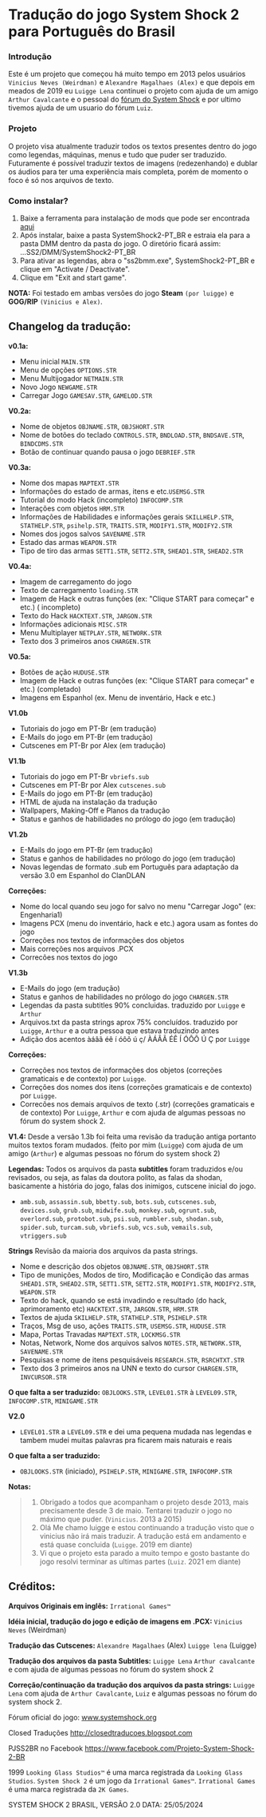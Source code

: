 # Tradução do jogo System Shock 2 para Português do Brasil
### Introdução
Este é um projeto que começou há muito tempo em 2013 pelos usuários `Vinicius Neves (Weirdman)` e `Alexandre Magalhaes (Alex)` e que depois em meados de 2019 eu `Luigge Lena` continuei o projeto com ajuda de um amigo `Arthur Cavalcante` e o pessoal do [fórum do System Shock](www.systemshock.org) e por ultimo tivemos ajuda de um usuario do fórum `Luiz`.
### Projeto
O projeto visa atualmente traduzir todos os textos presentes dentro do jogo como legendas, máquinas, menus e tudo que puder ser traduzido. Futuramente é possível traduzir textos de imagens (redezenhando) e dublar os áudios para ter uma experiência mais completa, porém de momento o foco é só nos arquivos de texto.

### Como instalar?
1. Baixe a ferramenta para instalação de mods que pode ser encontrada [aqui](https://www.systemshock.org/index.php?topic=4141.msg129248#msg129248)
2. Após instalar, baixe a pasta SystemShock2-PT_BR e estraia ela para a pasta DMM dentro da pasta do jogo. O diretório ficará assim: ...SS2/DMM/SystemShock2-PT_BR
3. Para ativar as legendas, abra o "ss2bmm.exe", SystemShock2-PT_BR e clique em "Activate / Deactivate".
4. Clique em "Exit and start game".

**NOTA:** Foi testado em ambas versões do jogo **Steam** `(por luigge)` e **GOG/RIP** `(Vinicius e Alex)`.

## Changelog da tradução:

**v0.1a:**
* Menu inicial `MAIN.STR`
* Menu de opções `OPTIONS.STR`
* Menu Multijogador `NETMAIN.STR` 
* Novo Jogo `NEWGAME.STR`
* Carregar Jogo `GAMESAV.STR`, `GAMELOD.STR` 

**V0.2a:**
* Nome de objetos `OBJNAME.STR`, `OBJSHORT.STR`
* Nome de botões do teclado `CONTROLS.STR`, `BNDLOAD.STR`, `BNDSAVE.STR`, `BINDCDMS.STR`
* Botão de continuar quando pausa o jogo `DEBRIEF.STR`

**V0.3a:**
* Nome dos mapas `MAPTEXT.STR`
* Informações do estado de armas, itens e etc.`USEMSG.STR`
* Tutorial do modo Hack (incompleto) `INFOCOMP.STR`
* Interações com objetos `HRM.STR`
* Informações de Habilidades e informações gerais `SKILLHELP.STR`, `STATHELP.STR`, `psihelp.STR`, `TRAITS.STR`, `MODIFY1.STR`, `MODIFY2.STR`
* Nomes dos jogos salvos `SAVENAME.STR`
* Estado das armas `WEAPON.STR`
* Tipo de tiro das armas `SETT1.STR`, `SETT2.STR`, `SHEAD1.STR`, `SHEAD2.STR`

**V0.4a:**
 * Imagem de carregamento do jogo
 * Texto de carregamento `loading.STR`
 * Imagem de Hack e outras funções (ex: "Clique START para começar" e etc.) ( incompleto)
 * Texto do Hack `HACKTEXT.STR`, `JARGON.STR`
 * Informações adicionais `MISC.STR`
 * Menu Multiplayer `NETPLAY.STR`, `NETWORK.STR`
 * Texto dos 3 primeiros anos `CHARGEN.STR`
 

**V0.5a:**
 * Botões de ação `HUDUSE.STR`
 * Imagem de Hack e outras funções (ex: "Clique START para começar" e etc.) (completado)
 * Imagens em Espanhol (ex. Menu de inventário, Hack e etc.)

**V1.0b**
* Tutoriais do jogo em PT-Br (em tradução)
* E-Mails do jogo em PT-Br (em tradução)
* Cutscenes em PT-Br por Alex (em tradução)



**V1.1b**
* Tutoriais do jogo em PT-Br `vbriefs.sub`
* Cutscenes em PT-Br por Alex `cutscenes.sub`
* E-Mails do jogo em PT-Br (em tradução)
* HTML de ajuda na instalação da tradução
* Wallpapers, Making-Off e Planos da tradução
* Status e ganhos de habilidades no prólogo do jogo (em tradução)
 

**V1.2b**
* E-Mails do jogo em PT-Br (em tradução)
* Status e ganhos de habilidades no prólogo do jogo (em tradução)
* Novas legendas de formato .sub em Português para adaptação da versão 3.0 em Espanhol do ClanDLAN

**Correções:**
 * Nome do local quando seu jogo for salvo no menu "Carregar Jogo" (ex: Engenharia1)
 * Imagens PCX (menu do inventário, hack e etc.) agora usam as fontes do jogo
 * Correções nos textos de informações dos objetos
 * Mais correções nos arquivos .PCX
 * Correcões nos textos do jogo


**V1.3b**
* E-Mails do jogo (em tradução)
* Status e ganhos de habilidades no prólogo do jogo `CHARGEN.STR`
* Legendas da pasta subtitles 90% concluidas. traduzido por `Luigge` e `Arthur`
* Arquivos.txt da pasta strings aprox 75% concluídos. traduzido por `Luigge`, `Arthur` e a outra pessoa que estava traduzindo antes
* Adição dos acentos àáâã éê í óôõ ú ç/ ÀÁÂÃ ÉÊ Í ÓÔÕ Ú Ç por `Luigge`

**Correções:**
* Correções nos textos de informações dos objetos (correções gramaticais e de contexto) por `Luigge`.
* Correções dos nomes dos itens (correções gramaticais e de contexto) por `Luigge`.
* Correcões nos demais arquivos de texto (.str) (correções gramaticais e de contexto) Por `Luigge`, `Arthur` e com ajuda de algumas pessoas no fórum do system shock 2.
  
**V1.4:**
 Desde a versão 1.3b foi feita uma revisão da tradução antiga portanto muitos textos foram mudados. (feito por mim (`Luigge`) com ajuda de um amigo (`Arthur`) e algumas pessoas no fórum do system shock 2)

**Legendas:**
Todos os arquivos da pasta **subtitles** foram traduzidos e/ou revisados, ou seja, as falas da doutora polito, as falas da shodan, basicamente a história do jogo, falas dos inimigos, cutscene inicial do jogo.

* `amb.sub`, `assassin.sub`, `bbetty.sub`, `bots.sub`, `cutscenes.sub`, `devices.sub`, `grub.sub`, `midwife.sub`, `monkey.sub`, `ogrunt.sub`, `overlord.sub`, `protobot.sub`, `psi.sub`, `rumbler.sub`, `shodan.sub`, `spider.sub`, `turcam.sub`, `vbriefs.sub`, `vcs.sub`, `vemails.sub`, `vtriggers.sub` 

**Strings**
Revisão da maioria dos arquivos da pasta strings.

* Nome e descrição dos objetos `OBJNAME.STR`, `OBJSHORT.STR`
* Tipo de munições, Modos de tiro, Modificação e Condição das armas `SHEAD1.STR`, `SHEAD2.STR`, `SETT1.STR`, `SETT2.STR`, `MODIFY1.STR`, `MODIFY2.STR`, `WEAPON.STR`
* Texto do hack, quando se está invadindo e resultado (do hack, aprimoramento etc)  `HACKTEXT.STR`, `JARGON.STR`, `HRM.STR`
* Textos de ajuda `SKILHELP.STR`, `STATHELP.STR`, `PSIHELP.STR`
* Traços, Msg de uso, ações `TRAITS.STR`, `USEMSG.STR`, `HUDUSE.STR`
* Mapa, Portas Travadas `MAPTEXT.STR`, `LOCKMSG.STR`
* Notas, Network, Nome dos arquivos salvos `NOTES.STR`, `NETWORK.STR`, `SAVENAME.STR`
* Pesquisas e nome de itens pesquisáveis `RESEARCH.STR`, `RSRCHTXT.STR`
* Texto dos 3 primeiros anos na UNN e texto do cursor `CHARGEN.STR`, `INVCURSOR.STR` 
 
**O que falta a ser traduzido:**
 `OBJLOOKS.STR`, `LEVEL01.STR` à `LEVEL09.STR`, `INFOCOMP.STR`, `MINIGAME.STR`

**V2.0**
* `LEVEL01.STR` a `LEVEL09.STR` e dei uma pequena mudada nas legendas e tambem mudei muitas palavras pra ficarem mais naturais e reais

**O que falta a ser traduzido:**
* `OBJLOOKS.STR` (iniciado), `PSIHELP.STR`, `MINIGAME.STR`, `INFOCOMP.STR`

**Notas:**
> 1. Obrigado a todos que acompanham o projeto desde 2013, mais precisamente desde 3 de maio.
Tentarei traduzir o jogo no máximo que puder. (`Vinicius`. 2013 a 2015)
> 2. Olá Me chamo luigge e estou continuando a tradução visto que o vinicius não irá mais traduzir.
A tradução está em andamento e está quase concluida (`Luigge`. 2019 em diante)
> 3. Vi que o projeto esta parado a muito tempo e gosto bastante do jogo resolvi terminar as ultimas
partes (`Luiz`. 2021 em diante)

## Créditos:
**Arquivos Originais em inglês:** 
`Irrational Games™`

**Idéia inicial, tradução do jogo e edição de imagens em .PCX:** 
`Vinicius Neves` (Weirdman)

**Tradução das Cutscenes:**
`Alexandre Magalhaes` (Alex)
`Luigge lena` (Luigge)

**Tradução dos arquivos da pasta Subtitles:**
`Luigge Lena`
`Arthur cavalcante`
e com ajuda de algumas pessoas no fórum do system shock 2

**Correção/continuação da tradução dos arquivos da pasta strings:**
`Luigge Lena` com ajuda de `Arthur Cavalcante`, `Luiz` e algumas pessoas no fórum do system shock 2.


Fórum oficial do jogo:
www.systemshock.org

Closed Traduções
http://closedtraducoes.blogspot.com

PJSS2BR no Facebook
https://www.facebook.com/Projeto-System-Shock-2-BR


1999 `Looking Glass Studios™` é uma marca registrada da `Looking Glass Studios`. 
`System Shock 2` é um jogo da `Irrational Games™`. `Irrational Games` é uma marca registrada da `2K Games`.

SYSTEM SHOCK 2 BRASIL, VERSÃO 2.0
DATA: 25/05/2024
